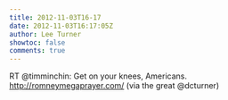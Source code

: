 ```yaml
---
title: 2012-11-03T16-17
date: 2012-11-03T16:17:05Z
author: Lee Turner
showtoc: false
comments: true
---
```


RT @timminchin: Get on your knees, Americans. http://romneymegaprayer.com/ (via the great @dcturner)

